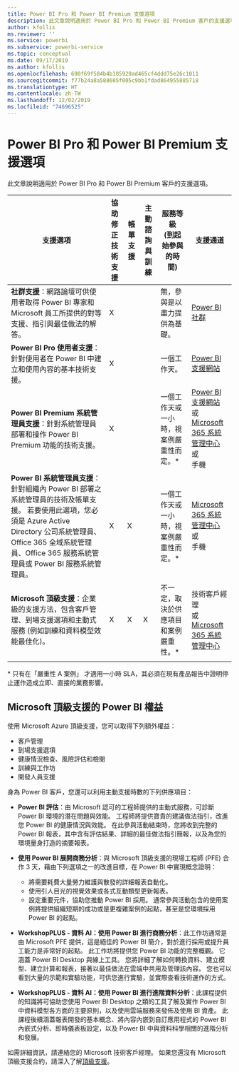 ```yaml
---
title: Power BI Pro 和 Power BI Premium 支援選項
description: 此文章說明適用於 Power BI Pro 和 Power BI Premium 客戶的支援選項。
author: kfollis
ms.reviewer: ''
ms.service: powerbi
ms.subservice: powerbi-service
ms.topic: conceptual
ms.date: 09/17/2019
ms.author: kfollis
ms.openlocfilehash: 690f69f584b4b185929ad465cf4ddd75e26c1011
ms.sourcegitcommit: f77b24a8a588605f005c9bb1fdad864955885718
ms.translationtype: HT
ms.contentlocale: zh-TW
ms.lasthandoff: 12/02/2019
ms.locfileid: "74696525"
---
```

# <a name="power-bi-pro-and-power-bi-premium-support-options"></a>Power BI Pro 和 Power BI Premium 支援選項

此文章說明適用於 Power BI Pro 和 Power BI Premium 客戶的支援選項。

| **支援選項** | **協助修正技術支援** | **帳單支援** | **主動諮詢與訓練** | **服務等級<br> (到起始參與的時間)** | **支援通道** |
| --- | --- | --- | --- | --- | --- |
| **社群支援**：網路論壇可供使用者取得 Power BI 專家和 Microsoft 員工所提供的對等支援、指引與最佳做法的解答。 | X |   |   | 無，參與是以盡力提供為基礎。 | [Power BI 社群](https://community.powerbi.com) |
| **Power BI Pro 使用者支援**：針對使用者在 Power BI 中建立和使用內容的基本技術支援。 | X |   |   | 一個工作天。 | [Power BI 支援網站](https://support.powerbi.com)  |
| **Power BI Premium 系統管理員支援**：針對系統管理員部署和操作 Power BI Premium 功能的技術支援。 | X |   |   | 一個工作天或一小時，視案例嚴重性而定。\* | [Power BI 支援網站](https://support.powerbi.com)<br>或<br>[Microsoft 365 系統管理中心](https://portal.office.com/adminportal)<br>或<br> 手機 |
| **Power BI 系統管理員支援**：針對組織內 Power BI 部署之系統管理員的技術及帳單支援。  若要使用此選項，您必須是 Azure Active Directory 公司系統管理員、Office 365 全域系統管理員、Office 365 服務系統管理員或 Power BI 服務系統管理員。 | X | X |   | 一個工作天或一小時，視案例嚴重性而定。\* | [Microsoft 365 系統管理中心](https://portal.office.com/adminportal)<br>或<br> 手機 |
| **Microsoft 頂級支援**：企業級的支援方法，包含客戶管理、到場支援選項和主動式服務 (例如訓練和資料模型效能最佳化)。 | X | X | X | 不一定，取決於供應項目和案例嚴重性。\* | 技術客戶經理 <br>或<br> [Microsoft 365 系統管理中心](https://portal.office.com/adminportal) |
| | | | | | |

\* 只有在「嚴重性 A 案例」  才適用一小時 SLA，其必須在現有產品報告中證明停止運作造成立即、直接的業務影響。

## <a name="power-bi-benefits-for-microsoft-premier-support"></a>Microsoft 頂級支援的 Power BI 權益

使用 Microsoft Azure 頂級支援，您可以取得下列額外權益：

- 客戶管理
- 到場支援選項
- 健康情況檢查、風險評估和檢閱
- 訓練與工作坊
- 開發人員支援

身為 Power BI 客戶，您還可以利用主動支援時數的下列供應項目：

 - **Power BI 評估**：由 Microsoft 認可的工程師提供的主動式服務，可診斷 Power BI 環境的潛在問題與效能。 工程師將提供寶貴的建議做法指引，改進您 Power BI 的健康情況與效能。 在此參與活動結束時，您將收到完整的 Power BI 報表，其中含有評估結果、詳細的最佳做法指引簡報，以及為您的環境量身打造的摘要報表。

 - **使用 Power BI 展開商務分析**：與 Microsoft 頂級支援的現場工程師 (PFE) 合作 3 天，藉由下列選項之一的改進目標，在 Power BI 中實現概念證明：
    - 將需要耗費大量勞力維護與散發的詳細報表自動化。
    - 使用引人目光的視覺效果或各式互動類型更新報表。 
    - 設定重要元件，協助您推動 Power BI 採用。 通常參與活動包含的使用案例將提供組織短期的成功或是更複雜案例的起點，甚至是您環境採用 Power BI 的起點。

  - **WorkshopPLUS - 資料 AI：使用 Power BI 進行商務分析**：此工作坊通常是由 Microsoft PFE 提供，這是絕佳的 Power BI 簡介，對於進行採用或提升員工能力是非常好的起點。
此工作坊將提供您 Power BI 功能的完整概觀。 它涵蓋 Power BI Desktop 與線上工具。 您將詳細了解如何轉換資料、建立模型、建立計算和報表，接著以最佳做法在雲端中共用及管理該內容。 您也可以看到大量的示範和實驗功能，可供您進行實驗，並實際查看技術運作的方式。

  - **WorkshopPLUS - 資料 AI：使用 Power BI 進行進階資料分析**：此課程提供的知識將可協助您使用 Power BI Desktop 之類的工具了解及實作 Power BI 中資料模型各方面的主要原則，以及使用雲端服務來發佈及使用 BI 資產。 此課程後續涵蓋報表開發的基本概念、將內容內嵌到自訂應用程式的 Power BI 內嵌式分析、即時儀表板設定，以及 Power BI 中與資料科學相關的進階分析和發展。

如需詳細資訊，請連絡您的 Microsoft 技術客戶經理。 如果您還沒有 Microsoft 頂級支援合約，請深入了解[頂級支援](https://support.microsoft.com/premier)。
